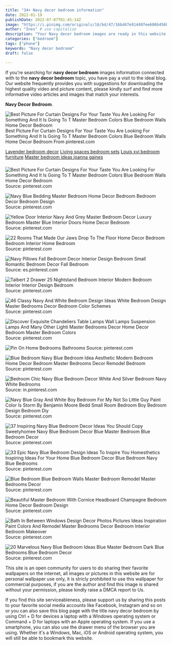 ```yaml
---
title: "34+ Navy decor bedroom information"
date: 2022-01-19
publishDate: 2022-07-07T01:45:14Z
image: "https://i.pinimg.com/originals/16/bd/47/16bd47e914497ee686b456be1473c793.jpg"
author: "Ines" # use capitalize
description: "Your Navy decor bedroom images are ready in this website. Navy decor bedroom are a topic that is being searched for and liked by netizens today. You can Get the Navy decor bedroom files here. Find and Download all free photos and vectors."
categories: ["bedroom"]
tags: ["phone"]
keywords: "Navy decor bedroom"
draft: false

---
```


If you're searching for **navy decor bedroom** images information connected with to the **navy decor bedroom** topic, you have pay a visit to the ideal  blog.  Our website frequently  provides you with  suggestions  for downloading  the highest  quality video and picture  content, please kindly surf and find more informative video articles and images  that match your interests.

**Navy Decor Bedroom**. 

![Best Picture For Curtain Designs For Your Taste You Are Looking For Something And It Is Going To T Master Bedroom Colors Blue Bedroom Walls Home Decor Bedroom](https://i.pinimg.com/564x/9f/18/9e/9f189e2742f27834e64efc6d38fbcd02.jpg "Best Picture For Curtain Designs For Your Taste You Are Looking For Something And It Is Going To T Master Bedroom Colors Blue Bedroom Walls Home Decor Bedroom")
Best Picture For Curtain Designs For Your Taste You Are Looking For Something And It Is Going To T Master Bedroom Colors Blue Bedroom Walls Home Decor Bedroom From pinterest.com

[Lavender bedroom decor](/lavender-bedroom-decor/)
[Living spaces bedroom sets](/living-spaces-bedroom-sets/)
[Louis xvi bedroom furniture](/louis-xvi-bedroom-furniture/)
[Master bedroom ideas joanna gaines](/master-bedroom-ideas-joanna-gaines/)



### 

 


![Best Picture For Curtain Designs For Your Taste You Are Looking For Something And It Is Going To T Master Bedroom Colors Blue Bedroom Walls Home Decor Bedroom](https://i.pinimg.com/564x/9f/18/9e/9f189e2742f27834e64efc6d38fbcd02.jpg "Best Picture For Curtain Designs For Your Taste You Are Looking For Something And It Is Going To T Master Bedroom Colors Blue Bedroom Walls Home Decor Bedroom")
Source: pinterest.com

 

![Navy Blue Bedding Master Bedroom Home Decor Bedroom Bedroom Decor Bedroom Design](https://i.pinimg.com/736x/e7/3e/8d/e73e8d2abf63c7a2d0e1b1648474ef6f.jpg "Navy Blue Bedding Master Bedroom Home Decor Bedroom Bedroom Decor Bedroom Design")
Source: pinterest.com

 

![Yellow Door Interior Navy And Grey Master Bedroom Decor Luxury Bedroom Master Blue Interior Doors Home Decor Bedroom](https://i.pinimg.com/originals/22/5e/cd/225ecda8563bfdf2ae615db288a87455.jpg "Yellow Door Interior Navy And Grey Master Bedroom Decor Luxury Bedroom Master Blue Interior Doors Home Decor Bedroom")
Source: pinterest.com

 

![22 Rooms That Made Our Jaws Drop To The Floor Home Decor Bedroom Bedroom Interior Home Bedroom](https://i.pinimg.com/originals/5e/b4/cf/5eb4cf26668c4eec3d635fba1cd79c22.jpg "22 Rooms That Made Our Jaws Drop To The Floor Home Decor Bedroom Bedroom Interior Home Bedroom")
Source: pinterest.com

 

![Navy Pillows Fall Bedroom Decor Interior Design Bedroom Small Romantic Bedroom Decor Fall Bedroom](https://i.pinimg.com/originals/80/4f/b6/804fb69f74c98580b58fdcfcb8f4be32.jpg "Navy Pillows Fall Bedroom Decor Interior Design Bedroom Small Romantic Bedroom Decor Fall Bedroom")
Source: es.pinterest.com

 

![Talbert 2 Drawer 25 Nightstand Bedroom Interior Modern Bedroom Interior Interior Design Bedroom](https://i.pinimg.com/564x/70/87/40/7087403d9ae1fc41020ec6312145668a.jpg "Talbert 2 Drawer 25 Nightstand Bedroom Interior Modern Bedroom Interior Interior Design Bedroom")
Source: pinterest.com

 

![46 Classy Navy And White Bedroom Design Ideas White Bedroom Design Master Bedrooms Decor Bedroom Color Schemes](https://i.pinimg.com/originals/85/71/99/857199b6336b7ff30eee0ef8bbcca442.jpg "46 Classy Navy And White Bedroom Design Ideas White Bedroom Design Master Bedrooms Decor Bedroom Color Schemes")
Source: pinterest.com

 

![Discover Exquisite Chandeliers Table Lamps Wall Lamps Suspension Lamps And Many Other Lighti Master Bedrooms Decor Home Decor Bedroom Master Bedroom Colors](https://i.pinimg.com/564x/0e/ba/54/0eba54732b5cbd505deb2f2ecf0ef12e.jpg "Discover Exquisite Chandeliers Table Lamps Wall Lamps Suspension Lamps And Many Other Lighti Master Bedrooms Decor Home Decor Bedroom Master Bedroom Colors")
Source: pinterest.com

 

![Pin On Home Bedrooms Bathrooms](https://i.pinimg.com/originals/9d/b2/e5/9db2e58fe77c4404d008f0933047cfb0.jpg "Pin On Home Bedrooms Bathrooms")
Source: pinterest.com

 

![Blue Bedroom Navy Blue Bedroom Idea Aesthetic Modern Bedroom Home Decor Bedroom Master Bedrooms Decor Remodel Bedroom](https://i.pinimg.com/564x/99/7b/f4/997bf4cea1e22c1aba1069d963caf08f.jpg "Blue Bedroom Navy Blue Bedroom Idea Aesthetic Modern Bedroom Home Decor Bedroom Master Bedrooms Decor Remodel Bedroom")
Source: pinterest.com

 

![Bedroom Chic Navy Blue Bedroom Decor White And Silver Bedroom Navy White Bedrooms](https://i.pinimg.com/originals/a9/31/ee/a931eecc8f562583c6190997bfe57200.jpg "Bedroom Chic Navy Blue Bedroom Decor White And Silver Bedroom Navy White Bedrooms")
Source: in.pinterest.com

 

![Navy Blue Gray And White Boy Bedroom For My Not So Little Guy Paint Color Is Storm By Benjamin Moore Bedd Small Room Bedroom Boy Bedroom Design Bedroom Diy](https://i.pinimg.com/originals/43/5a/c1/435ac160456bc1e881f71147f459c5f9.jpg "Navy Blue Gray And White Boy Bedroom For My Not So Little Guy Paint Color Is Storm By Benjamin Moore Bedd Small Room Bedroom Boy Bedroom Design Bedroom Diy")
Source: pinterest.com

 

![37 Inspiring Navy Blue Bedroom Decor Ideas You Should Copy Sweetyhomee Navy Blue Bedroom Decor Blue Master Bedroom Blue Bedroom Decor](https://i.pinimg.com/originals/74/7a/d4/747ad42fd8772381d77dcf5347c04fce.png "37 Inspiring Navy Blue Bedroom Decor Ideas You Should Copy Sweetyhomee Navy Blue Bedroom Decor Blue Master Bedroom Blue Bedroom Decor")
Source: pinterest.com

 

![33 Epic Navy Blue Bedroom Design Ideas To Inspire You Homesthetics Inspiring Ideas For Your Home Blue Bedroom Decor Blue Bedroom Navy Blue Bedrooms](https://i.pinimg.com/564x/24/ec/9d/24ec9d9f4a53df6c590f6a929a4363a6.jpg "33 Epic Navy Blue Bedroom Design Ideas To Inspire You Homesthetics Inspiring Ideas For Your Home Blue Bedroom Decor Blue Bedroom Navy Blue Bedrooms")
Source: pinterest.com

 

![Blue Bedroom Blue Bedroom Walls Master Bedroom Remodel Master Bedrooms Decor](https://i.pinimg.com/736x/55/6d/db/556ddb83b9cede9fdf1ebda581ac14d3.jpg "Blue Bedroom Blue Bedroom Walls Master Bedroom Remodel Master Bedrooms Decor")
Source: pinterest.com

 

![Beautiful Master Bedroom With Cornice Headboard Champagne Bedroom Home Decor Bedroom Design](https://i.pinimg.com/originals/3c/59/a6/3c59a62af6d68adbb00d11638c6f1abc.jpg "Beautiful Master Bedroom With Cornice Headboard Champagne Bedroom Home Decor Bedroom Design")
Source: pinterest.com

 

![Bath In Between Windows Design Decor Photos Pictures Ideas Inspiration Paint Colors And Remodel Master Bedrooms Decor Bedroom Interior Bedroom Makeover](https://i.pinimg.com/originals/c1/64/48/c16448f2f2fecaf7ef61bc224e305075.jpg "Bath In Between Windows Design Decor Photos Pictures Ideas Inspiration Paint Colors And Remodel Master Bedrooms Decor Bedroom Interior Bedroom Makeover")
Source: pinterest.com

 

![20 Marvelous Navy Blue Bedroom Ideas Blue Master Bedroom Dark Blue Bedrooms Blue Bedroom Decor](https://i.pinimg.com/originals/16/bd/47/16bd47e914497ee686b456be1473c793.jpg "20 Marvelous Navy Blue Bedroom Ideas Blue Master Bedroom Dark Blue Bedrooms Blue Bedroom Decor")
Source: pinterest.com

 

This site is an open community for users to do sharing their favorite wallpapers on the internet, all images or pictures in this website are for personal wallpaper use only, it is stricly prohibited to use this wallpaper for commercial purposes, if you are the author and find this image is shared without your permission, please kindly raise a DMCA report to Us.

If you find this site serviceableness, please support us by sharing this posts to your favorite social media accounts like Facebook, Instagram and so on or you can also save this blog page with the title navy decor bedroom by using Ctrl + D for devices a laptop with a Windows operating system or Command + D for laptops with an Apple operating system. If you use a smartphone, you can also use the drawer menu of the browser you are using. Whether it's a Windows, Mac, iOS or Android operating system, you will still be able to bookmark this website.
